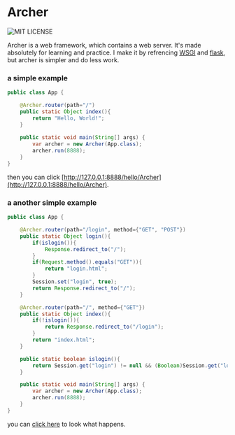 # Archer
![MIT LICENSE](https://img.shields.io/github/license/lambdafate/Archer?style=flat-square)  

Archer is a web framework, which contains a web server. It's made absolutely for learning and practice. I make it by refrencing [WSGI](https://zh.wikipedia.org/zh-hans/Web%E6%9C%8D%E5%8A%A1%E5%99%A8%E7%BD%91%E5%85%B3%E6%8E%A5%E5%8F%A3) and [flask](https://github.com/pallets/flask), but archer is simpler and do less work.  

### a simple example
```java
public class App {

    @Archer.router(path="/")
    public static Object index(){
        return "Hello, World!";
    }
    
    public static void main(String[] args) {
        var archer = new Archer(App.class);
        archer.run(8888);
    }
}
```
then you can click [http://127.0.0.1:8888/hello/Archer](http://127.0.0.1:8888/hello/Archer).  

### a another simple example
```java
public class App {

    @Archer.router(path="/login", method={"GET", "POST"})
    public static Object login(){
        if(islogin()){
            Response.redirect_to("/");
        }
        if(Request.method().equals("GET")){
            return "login.html";
        }
        Session.set("login", true);
        return Response.redirect_to("/");
    }

    @Archer.router(path="/", method={"GET"})
    public static Object index(){
        if(!islogin()){
            return Response.redirect_to("/login");
        }
        return "index.html";
    }

    public static boolean islogin(){
        return Session.get("login") != null && (Boolean)Session.get("login");
    }

    public static void main(String[] args) {
        var archer = new Archer(App.class);
        archer.run(8888);
    }
}
```  
you can [click here](http://39.107.83.159:8888/) to look what happens.
